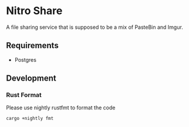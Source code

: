 # Nitro Share
A file sharing service that is supposed to be a mix of PasteBin and Imgur. 


## Requirements
- Postgres

## Development

### Rust Format
Please use nightly rustfmt to format the code
```console
cargo +nightly fmt
```

